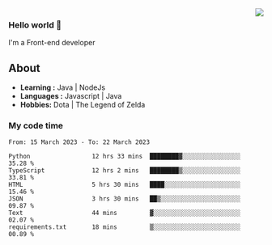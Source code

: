<img align='right' src="https://github-readme-stats.vercel.app/api?username=jumodada&show_icons=true&theme=vue">

### Hello world 👋

I'm a Front-end developer 
    
## About
-  **Learning :** Java | NodeJs
-  **Languages :** Javascript | Java
-  **Hobbies:** Dota | The Legend of Zelda

### My code time

<!--START_SECTION:waka-->

```text
From: 15 March 2023 - To: 22 March 2023

Python                 12 hrs 33 mins  ████████▓░░░░░░░░░░░░░░░░   35.28 %
TypeScript             12 hrs 2 mins   ████████▒░░░░░░░░░░░░░░░░   33.81 %
HTML                   5 hrs 30 mins   ████░░░░░░░░░░░░░░░░░░░░░   15.46 %
JSON                   3 hrs 30 mins   ██▒░░░░░░░░░░░░░░░░░░░░░░   09.87 %
Text                   44 mins         ▓░░░░░░░░░░░░░░░░░░░░░░░░   02.07 %
requirements.txt       18 mins         ▒░░░░░░░░░░░░░░░░░░░░░░░░   00.89 %
```

<!--END_SECTION:waka-->
